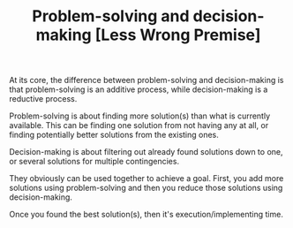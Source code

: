 ﻿---
layout: post
title: "Problem-solving and decision-making [Less Wrong Premise]"
---

At its core, the difference between problem-solving and decision-making is that problem-solving is an additive process, while decision-making is a reductive process.

Problem-solving is about finding more solution(s) than what is currently available. This can be finding one solution from not having any at all, or finding potentially better solutions from the existing ones.

Decision-making is about filtering out already found solutions down to one, or several solutions for multiple contingencies.

They obviously can be used together to achieve a goal. First, you add more solutions using problem-solving and then you reduce those solutions using decision-making.

Once you found the best solution(s), then it's execution/implementing time.
